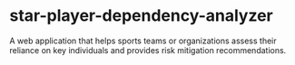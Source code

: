 # star-player-dependency-analyzer
A web application that helps sports teams or organizations assess their reliance on key individuals and provides risk mitigation recommendations.

